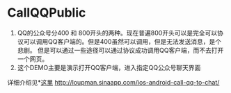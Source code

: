 # CallQQPublic
1. QQ的公众号分400 和 800开头的两种。现在普遍800开头可以是完全可以协议可以调用QQ客户端的。但是400虽然可以调用，但是无法发送消息，是个悲剧。 但是可以通过一些途径可以通过协议成功调用QQ客户端，而不去打开一个网页。
2. 这个DEMO主要是演示打开QQ客户端，进入指定QQ公众号聊天界面

详细介绍见*[这里](http://loupman.sinaapp.com/ios-android-call-qq-to-chat/)
http://loupman.sinaapp.com/ios-android-call-qq-to-chat/
